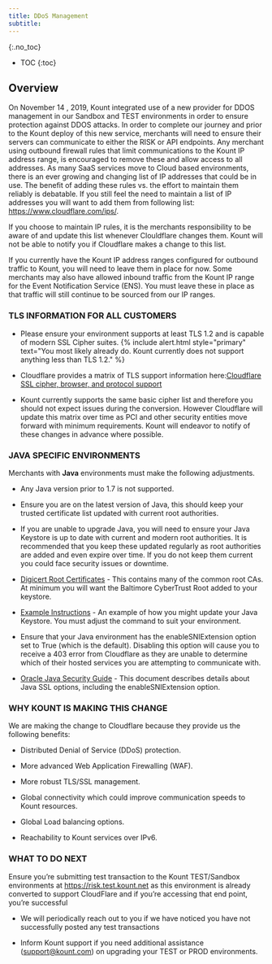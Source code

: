 ```yaml
---
title: DDoS Management  
subtitle: 
---
```


{:.no_toc}
* TOC
{:toc}

## Overview

On November 14 , 2019, Kount integrated use of a new provider for DDOS management in our Sandbox and TEST environments in order to ensure protection against DDOS attacks. In order to complete our journey and prior to the Kount deploy of this new service, merchants will need to ensure their servers can communicate to either the RISK or API endpoints. Any merchant using outbound firewall rules that limit communications to the Kount IP address range, is encouraged to remove these and allow access to all addresses.  As many SaaS services move to Cloud based environments, there is an ever growing and changing list of IP addresses that could be in use.  The benefit of adding these rules vs. the effort to maintain them reliably is debatable. If you still feel the need to maintain a list of IP addresses you will want to add them from following list:  <https://www.cloudflare.com/ips/>. 

If you choose to maintain IP rules, it is the merchants responsibility to be aware of and update this list whenever Clouldflare changes them.  Kount will not be able to notify you if Cloudflare makes a change to this list.
         

If you currently have the Kount IP address ranges configured for outbound traffic to Kount, you will need to leave them in place for now. Some merchants may also have allowed inbound traffic from the Kount IP range for the Event Notification Service (ENS). You must leave these in place as that traffic will still continue to be sourced from our IP ranges.

### TLS INFORMATION FOR ALL CUSTOMERS
* Please ensure your environment supports at least TLS 1.2 and is capable of modern SSL Cipher suites.
{% include alert.html style="primary" text="You most likely already do. Kount currently does not support anything less than TLS 1.2." %}

* Cloudflare provides a matrix of TLS support information here:[Cloudflare SSL cipher, browser, and protocol support](https://support.cloudflare.com/hc/en-us/articles/203041594) 
* Kount currently supports the same basic cipher list and therefore you should not expect issues during the conversion.  However Cloudflare will update this matrix over time as PCI and other security entities move forward with minimum requirements.  Kount will endeavor to notify of these changes in advance where possible.

### JAVA SPECIFIC ENVIRONMENTS

Merchants with **Java** environments must make the following adjustments.

* Any Java version prior to 1.7 is not supported.

* Ensure you are on the latest version of Java, this should keep your trusted certificate list updated with current root authorities.

* If you are unable to upgrade Java, you will need to ensure your Java Keystore is up to date with current and modern root authorities.  It is recommended that you keep these updated regularly as root authorities are added and even expire over time. If you do not keep them current you could face security issues or downtime.

* [Digicert Root Certificates](https://www.digicert.com/digicert-root-certificates.htm "Digicert") - This contains many of the common root CAs. At minimum you will want the Baltimore CyberTrust Root added to your keystore.

* [Example Instructions](https://knowledge.digicert.com/solution/SO4085.html "Example") - An example of how you might update your Java Keystore. You must adjust the command to suit your environment.

* Ensure that your Java environment has the enableSNIExtension option set to True (which is the default).  Disabling this option will cause you to receive a 403 error from Cloudflare as they are unable to determine which of their hosted services you are attempting to communicate with.

* [Oracle Java Security Guide](https://docs.oracle.com/javase/8/docs/technotes/guides/security/jsse/JSSERefGuide.html#InstallationAndCustomization) - This document describes details about Java SSL options, including the enableSNIExtension option.

### WHY KOUNT IS MAKING THIS CHANGE

We are making the change to Cloudflare because they provide us the following benefits:

* Distributed Denial of Service (DDoS) protection.

* More advanced Web Application Firewalling (WAF).

* More robust TLS/SSL management.

* Global connectivity which could improve communication speeds to Kount resources.

* Global Load balancing options.

* Reachability to Kount services over IPv6.

### WHAT TO DO NEXT

Ensure you’re submitting test transaction to the Kount TEST/Sandbox environments at <https://risk.test.kount.net> as this environment is already converted to support CloudFlare and if you’re accessing that end point, you’re successful

* We will periodically reach out to you if we have noticed you have not successfully posted any test transactions

* Inform Kount support if you need additional assistance (<support@kount.com>) on upgrading your TEST or PROD environments.




